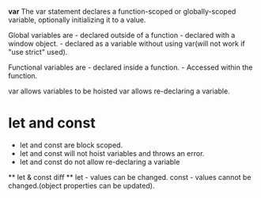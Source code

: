 **var**
The var statement declares a function-scoped or globally-scoped variable, optionally initializing it to a value.

Global variables are 
	- declared outside of a function
	- declared with a window object.
	- declared as a variable without using var(will not work if "use strict" used).
	
Functional variables are
	- declared inside a function.
	- Accessed within the function.
	
var allows variables to be hoisted
var allows re-declaring a variable.

# **let and const**
- let and const are block scoped.
- let and const will not hoist variables and throws an error.
- let and const do not allow re-declaring a variable

** let & const diff **
let - values can be changed.
const - values cannot be changed.(object properties can be updated).
